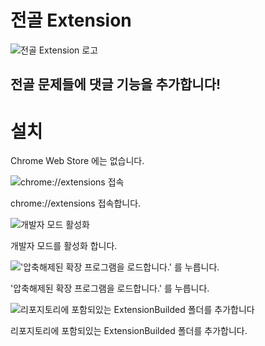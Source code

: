 # 전골 Extension

![전골 Extension 로고](https://github.com/Oein/JungolThemeExtension/blob/main/ExtensionBuilded/images/128.png?raw=true)

## 전골 문제들에 댓글 기능을 추가합니다!

# 설치

Chrome Web Store 에는 없습니다.

![chrome://extensions 접속](https://raw.githubusercontent.com/Oein/JungolThemeExtension/main/Img3.png)

chrome://extensions 접속합니다.

![개발자 모드 활성화](https://raw.githubusercontent.com/Oein/JungolThemeExtension/main/Img4.png)

개발자 모드를 활성화 합니다.

!['압축해제된 확장 프로그램을 로드합니다.' 를 누릅니다.](https://raw.githubusercontent.com/Oein/JungolThemeExtension/main/Img5.png)

'압축해제된 확장 프로그램을 로드합니다.' 를 누릅니다.

![리포지토리에 포함되있는 ExtensionBuilded 폴더를 추가합니다](https://raw.githubusercontent.com/Oein/JungolThemeExtension/main/Img6.png)

리포지토리에 포함되있는 ExtensionBuilded 폴더를 추가합니다.
